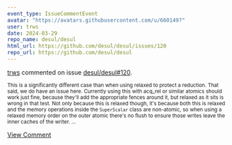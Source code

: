 ```yaml
---
event_type: IssueCommentEvent
avatar: "https://avatars.githubusercontent.com/u/660149?"
user: trws
date: 2024-03-29
repo_name: desul/desul
html_url: https://github.com/desul/desul/issues/120
repo_url: https://github.com/desul/desul
---
```


<a href='https://github.com/trws' target='_blank'>trws</a> commented on issue <a href='https://github.com/desul/desul/issues/120' target='_blank'>desul/desul#120</a>.

<small>This is a significantly different case than when using relaxed to protect a reduction. That said, we do have an issue here.  Currently using this with acq_rel or similar atomics should work just fine, because they'll add the appropriate fences around it, but relaxed as it sits is wrong in that test.  Not only because this is relaxed though, it's because both this is relaxed and the memory operations inside the `SuperScalar` class are non-atomic, so when using a relaxed memory order on the outer atomic there's no flush to ensure those writes leave the inner caches of the writer....</small>

<a href='https://github.com/desul/desul/issues/120' target='_blank'>View Comment</a>